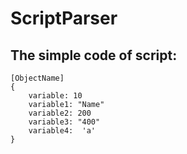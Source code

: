# ScriptParser



## The simple code of script:
```
[ObjectName]
{
	variable: 10
	variable1: "Name"
	variable2: 200
	variable3: "400"
	variable4:	'a'
}
```